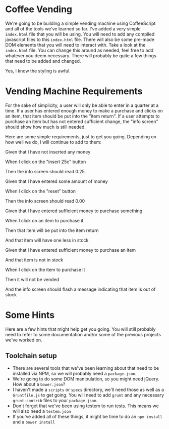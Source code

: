 Coffee Vending
=============
We're going to be building a simple vending machine using CoffeeScript and all of the tools we've learned so far. I've added a very simple `index.html` file that you will be using. You will need to add any compiled javascript files to this `index.html` file. There will also be some pre-made DOM elements that you will need to interact with.  Take a look at the `index.html` file. You can change this around as needed, feel free to add whatever you deem necessary. There will probably be quite a few things that need to be added and changed.


Yes, I know the styling is awful.

Vending Machine Requirements
==========
For the sake of simplicity, a user will only be able to enter in a quarter at a time. If a user has entered enough money to make a purchase and clicks on an item, that item should be put into the "item return". If a user attempts to purchase an item but has not entered sufficient change, the "info screen" should show how much is still needed.


Here are some simple requirements, just to get you going. Depending on how well we do, I will continue to add to them:

Given that I have not inserted any money

When I click on the "insert 25c" button

Then the info screen should read 0.25

Given that I have entered some amount of money

When I click on the "reset" button

Then the info screen should read 0.00

Given that I have entered sufficient money to purchase something

When I click on an item to purchase it

Then that item will be put into the item return

And that item will have one less in stock

Given that I have entered sufficient money to purchase an item

And that item is not in stock

When I click on the item to purchase it

Then it will not be vended

And the info screen should flash a message indicating that item is out of stock


Some Hints
==========
Here are a few hints that might help get you going. You will still probably need to refer to some documentation and/or some of the previous projects we've worked on.


Toolchain setup
----------
* There are several tools that we've been learning about that need to be installed via NPM, so we will probably need a `package.json`.
* We're going to do some DOM manipulation, so you might need jQuery. How about a `bower.json`?
* I haven't made a `scripts` or `specs` directory, we'll need those as well as a `Gruntfile.js` to get going. You will need to add `grunt` and any necessary `grunt-contrib` files to your `package.json`.
* Don't forget that we've been using testem to run tests. This means we will also need a `testem.json`
* If you've added all of these things, it might be time to do an `npm install` and a `bower install`

